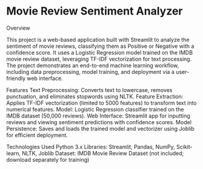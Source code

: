 
# Movie Review Sentiment Analyzer

Overview

This project is a web-based application built with Streamlit to analyze the sentiment of movie reviews, classifying them as Positive or Negative with a confidence score. It uses a Logistic Regression model trained on the IMDB movie review dataset, leveraging TF-IDF vectorization for text processing. The project demonstrates an end-to-end machine learning workflow, including data preprocessing, model training, and deployment via a user-friendly web interface.

Features
Text Preprocessing: Converts text to lowercase, removes punctuation, and eliminates stopwords using NLTK.
Feature Extraction: Applies TF-IDF vectorization (limited to 5000 features) to transform text into numerical features.
Model: Logistic Regression classifier trained on the IMDB dataset (50,000 reviews).
Web Interface: Streamlit app for inputting reviews and viewing sentiment predictions with confidence scores.
Model Persistence: Saves and loads the trained model and vectorizer using Joblib for efficient deployment.

Technologies Used
Python 3.x
Libraries: Streamlit, Pandas, NumPy, Scikit-learn, NLTK, Joblib
Dataset: IMDB Movie Review Dataset (not included; download separately for training)
